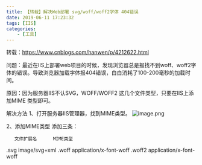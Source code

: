 ```yaml
---
title: 【转载】解决Web部署 svg/woff/woff2字体 404错误
date: 2019-06-11 17:23:32
tags: [IIS]
categories: 
	- [工具]
---
```


转载：https://www.cnblogs.com/hanwen/p/4212622.html

问题：最近在IIS上部署web项目的时候，发现浏览器总是报找不到woff、woff2字体的错误。导致浏览器加载字体报404错误，白白消耗了100-200毫秒的加载时间。

原因：因为服务器IIS不认SVG，WOFF/WOFF2 这几个文件类型，只要在IIS上添加MIME 类型即可。

解决方法
1、打开服务器IIS管理器，找到MIME类型。
![image.png](https://upload-images.jianshu.io/upload_images/2665968-01e0fc8ba9e6870a.png?imageMogr2/auto-orient/strip%7CimageView2/2/w/1240)

2、添加MIME类型 添加三条：　　

       文件扩展名      MIME类型　

.svg             image/svg+xml
.woff            application/x-font-woff
.woff2          application/x-font-woff